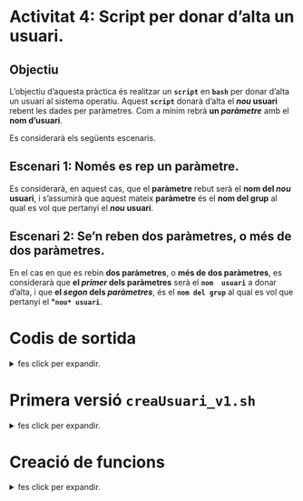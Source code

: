 # Activitat 4: Script per donar d’alta un usuari.
## Objectiu
L’objectiu d’aquesta pràctica és realitzar un **```script```** en **```bash```** per donar d’alta un usuari al sistema operatiu. Aquest **```script```** donarà d’alta el ***nou* usuari** rebent les dades per paràmetres. Com a mínim rebrà **un *paràmetre*** amb el **nom d’usuari**.

Es considerarà els següents escenaris.
## Escenari 1: Només es rep **un** paràmetre.
Es considerarà, en aquest cas, que el **paràmetre** rebut serà el **nom del *nou* usuari**, i s’assumirà que aquest mateix **paràmetre** és el **nom del grup** al qual es vol que pertanyi el ***nou* usuari**.

## Escenari 2: Se’n reben **dos paràmetres**, o **més de dos paràmetres**.
En el cas en que es rebin **dos paràmetres**, o **més de dos paràmetres**, es considerarà que **el *primer* dels paràmetres** serà el **```nom  usuari```** a donar d’alta, i que **el *segon* dels *paràmetres***, és el **```nom del grup```** al qual es vol que pertanyi el ***```nou* usuari```**.


# Codis de sortida
<details>
  <summary> fes click per expandir.</summary>

En qualsevol dels casos, caldrà comprovar si el **nom del *nou* usuari** i el nom del grup rebut existeixen.

## Codi de Sortida => **`0`**
En el cas en el que l’usuari ens faciliti tota la informació i no tinguem cap problema per donar d’alta l’usuari, cap paràmetre, llavors mostrarem un missatge informant de que tot ha anat correctament.

I enviarem un Codi de Sortida amb un valor de **`0`**.

## Codi de Sortida => **`1`**
En el cas en el que l’usuari no ens faciliti cap paràmetre, llavors mostrarem un missatge d’ajuda, indicant que cal que com a mínim ens faciliti un paràmetre.

I enviarem un Codi de Sortida amb un valor d’**`1`**.

## Codi de Sortida => **`2`**
En el cas en el que l’usuari ens faciliti com a **nom del *nou* usuari** el d’un usuari que ja existeix, llavors mostrarem un missatge d’error en que comunicarem que l’usuari ja existeix.

I enviarem un Codi de Sortida amb un valor de **`2`**.
</details>

# Primera versió **`creaUsuari_v1.sh`**

<details>
  <summary> fes click per expandir.</summary>
Crearem un script que ens mostrarà un missatge en funció dels paràmetres que ens hagi passat l’usuari. Tot indicant quins haguessin estat els valor que haguéssim fet servir com a nom d’usuari i com a nom de grup en cada cas.

És a dir:

1. tornarà un missatge d’ajuda si no ens ha facilitat cap paràmetre i
   * enviarem un **codi sortida** **`1`**,
1. tornarà un missatge indicant el nom d’usuari i el nom del grup si només ens ha facilitat un paràmetre i
   * enviarem un **codi sortida** **`0`**.
1. tornarà un missatge indicant el nom d’usuari i el nom del grup si ens ha facilitat dos paràmetre i
   * enviarem un **codi sortida** **`0`**.

---- 
### Ves a l'`script` [creaUsuari_v1.sh](./scripts/creaUsuari_v1.sh)

  
```bash
#!/bin/bash
# Nom:  creaUsuari_v1.sh
# Execució obligatòriament un paràmtre nomUsuari
# $0  <- nom script
# $1  <- 1r parametre
# $@  <- llistat de paràmetres
# $#  <- quantitat de paràmetres
#  si $# = 0 -> error
clear
# INICI comprovació de quantitat de parametres
if [ $# = 0 ];   #si $# = 0 --> no han passat cap paràmetre
 then
   echo "Cal que entris la informació com a paràmetres!"
   echo "1r paràmetre el nom de l'usuari a donar d'alta"
   echo "2n paràmetre el nom del grup del nou
                    usuari a donar d'alta [OPCIONAL]"
   exit 1         # retornem codi d'error = 1
else       #  si $# != 0 --> han passat 1 o més paràmetres
   if [ $# = 1 ]; #  si $#  = 1 --> han passat 1 paràmetre
      then
         nomUsuari=$1;    # el 1r paràmetre com a nomUsuari
         nomGrup=$1;      # el 1r paràmetre com a nomGrup
         echo "1 Paràmetre!"
         echo "Nom usuari = " $nomUsuari
         echo "Nom grup = " $nomGrup
      else   #  si $# != 1 --> han passat més d'1 paràmetre
         nomUsuari=$1;    # el 1r paràmetre com a nomUsuari
         nomGrup=$2;      # el 2n paràmetre com a nomGrup
         echo "2 Paràmetres!"
         echo "Nom usuari = " $nomUsuari
         echo "Nom grup = " $nomGrup
   fi # FINAL if [ $# = 1 ];
fi # FINAL comprovació de quantitat de paràmetres
```



## Execució de l'**`script`** sense cap paràmetre.
Cal que torni un **Codi de Sortida** **`0`**. 
```bash
joanpardo@daw1sisinfuf01:~/bin/pract4$ ./creaUsuari_v1.sh
Cal que entris la informació com a paràmetres!
1r paràmetre el nom de l'usuari a donar d'alta
2n paràmetre el nom del grup del nou usuari a donar d'alta [OPCIONAL]
joanpardo@daw1sisinfuf01:~/bin/pract4$ echo $?
1
joanpardo@daw1sisinfuf01:~/bin/pract4$
```
-----------
## Execució de l'**`script`** amb un sol paràmetre
Cal que torni un **Codi de Sortida** **`1`**. 
```bash
joanpardo@daw1sisinfuf01:~/bin/pract4$ ./creaUsuari_v1.sh param1
1 Paràmetre!
Nom usuari =  param1
Nom grup =  param1
joanpardo@daw1sisinfuf01:~/bin/pract4$ echo $?
0
joanpardo@daw1sisinfuf01:~/bin/pract4$
```
-----------
## Execució de l'**`script`** amb un sol paràmetre
Cal que torni un **Codi de Sortida** **`0`**. 
```bash
joanpardo@daw1sisinfuf01:~/bin/pract4$ ./creaUsuari_v1.sh param1  param2
2 Paràmetres!
Nom usuari =  param1
Nom grup =  param2
joanpardo@daw1sisinfuf01:~/bin/pract4$ echo $?
0
joanpardo@daw1sisinfuf01:~/bin/pract4$
```
-----------
</details>


# Creació de funcions
<details>
  <summary> fes click per expandir.</summary>
  
## Creació de funcions

Com en gairebé qualsevol llenguatge de programació, podeu utilitzar funcions per agrupar trossos de codi d’una manera més lògica o practicar l’art diví de la recursió.

Declarar una funció només és qüestió d'escriure la funció **`f_nomFuncio { codi }`**.

### Mostra de funció

Cridar a una funció és com cridar a un altre programa, només cal escriure el seu nom.

```bash
#!/bin/bash
# Nom:  f_creaFuncions.sh
  function f_acaba {
      exit
   }
           
   function f_hola {
      echo "Hola món!"
   }
           
   f_hola
   f_acaba
   echo "no surto mai!"
```

Mostra el fitxer [f_creaFuncions.sh](scripts/f_creaFuncions.sh)

De les línia **`2`** a la 4 es troba la funció **`f_acaba`**. I de la 5 a  la 7 la funció **`f_hola`**.

Si no esteu del tot segurs del que fa aquest **`script`**, proveu-lo.

Tingueu en compte que NO cal declarar una funció en cap ordre específic.

En executar l'**`script`**, primer us n’adonareu: la funció s’anomena **`f_hola`**, en segon lloc la funció **`f_acaba`**, i el programa mai arriba a la línia 10.

### Mostra de funció amb mostra de paràmetres

```bash
#!/bin/bash
# Nom:  f_creaFunAmbParam.sh
  function f_acaba {
    exit
  }
           
  function f_mostra {
    echo $1 
  }
           
  f_mostra "Hola"
  f_mostra " món!"
  f_acaba
   echo "no surto mai!"
```
Mostra el fitxer [f_creaFunAmbParam.sh](scripts/f_creaFunAmbParam.sh)

Aquest **`script`** és gairebé idèntic a l’anterior. La diferència principal és el funcionament **`f_mostra`**. Aquesta funció imprimeix el primer argument que rep. Els arguments, dins de funccions, es tracten de la mateixa manera que els arguments que es proporcionen a un **`script`**.


## Interfícies d'usuari

Ús de selecció per fer menús senzills
```bash
#!/bin/bash
# Nom:  f_interficiesUsuari.sh
OPTIONS="Hola Surt"
  select opt in $OPTIONS; do
    if [ "$opt" = "Surt" ]; then
      echo fet!
      exit
    elif [ "$opt" = "Hola" ]; then
      echo "Hola món!"
    else
      clear
      echo "Opció incorrete!"
    fi
  done
```
Mostra el fitxer [f_interficiesUsuari.sh](scripts/f_interficiesUsuari.sh)

Si executeu aquest **`script`**, veureu que és un record del programador per als menús basats en text. Probablement notareu que és molt semblant a la construcció **`for`**, només en lloc de fer un loop per cada "paraula" en $ OPTIONS, que demana a l'usuari.

### Ús de la línia de comandes

```bash
#!/bin/bash
# Nom:  f_usLiniaComandes.sh
if [ -z "$1" ]; then 
  echo executant $0
  exit
fi
SRCD=$1
TGTD="/var/backups/"
OF=home-$(date +%Y%m%d).tgz

echo "SRCD= $SRCD"
echo "TGTD= $TGTD"
echo "OF=home-\$(date +%Y%m%d).tgz"
echo "OF= $OF"
# tar -cZf $TGTD$OF $SRCD
```
Mostra el fitxer [f_usLiniaComandes.sh](scripts/f_usLiniaComandes.sh)


Per veure que fa aquest **`script`** farem servir el **`debugger`** de **`bash`**. **`bash -x`**

```bash
joanpardo@daw1sisinfuf01:~/bin/pract4$ bash -x f_usLiniaComandes.sh
+ '[' -z '' ']'
+ echo executant f_usLiniaComandes.sh
executant f_usLiniaComandes.sh
+ exit
joanpardo@daw1sisinfuf01:~/bin/pract4$ bash -x f_usLiniaComandes.sh hola
+ '[' -z hola ']'
+ SRCD=hola
+ TGTD=/var/backups/
++ date +%Y%m%d
+ OF=home-20200518.tgz
+ echo 'SRCD= hola'
SRCD= hola
+ echo 'TGTD= /var/backups/'
TGTD= /var/backups/
+ echo 'OF=home-$(date +%Y%m%d).tgz'
OF=home-$(date +%Y%m%d).tgz
+ echo 'OF= home-20200518.tgz'
OF= home-20200518.tgz
```


get it from: https://tldp.org/HOWTO/Bash-Prog-Intro-HOWTO-9.html


</details>
